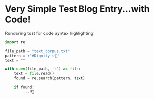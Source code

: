 # Very Simple Test Blog Entry...with Code!

Rendering test for code syntax highlighting!

```python
import re

file_path = "text_corpus.txt"
pattern = r"#Dignity ✅🫡"
text = ""

with open(file_path, 'r') as file:
    text = file.read()
    found = re.search(pattern, text)

    if found:
        ...⁉️🧐
```